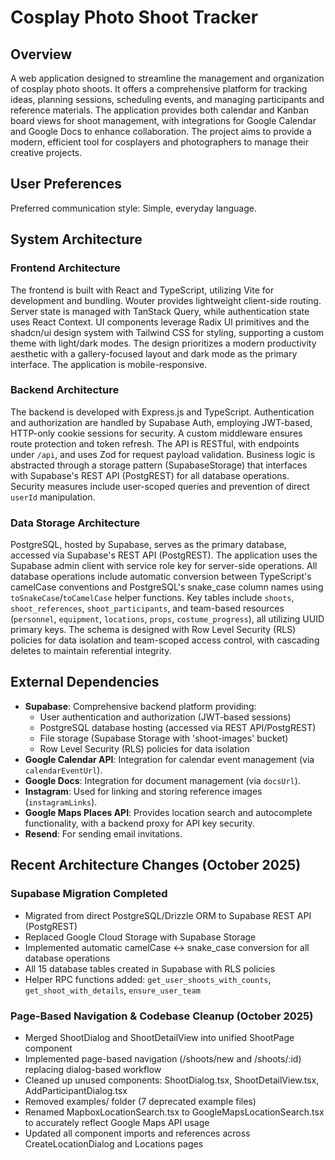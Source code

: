 # Cosplay Photo Shoot Tracker

## Overview

A web application designed to streamline the management and organization of cosplay photo shoots. It offers a comprehensive platform for tracking ideas, planning sessions, scheduling events, and managing participants and reference materials. The application provides both calendar and Kanban board views for shoot management, with integrations for Google Calendar and Google Docs to enhance collaboration. The project aims to provide a modern, efficient tool for cosplayers and photographers to manage their creative projects.

## User Preferences

Preferred communication style: Simple, everyday language.

## System Architecture

### Frontend Architecture

The frontend is built with React and TypeScript, utilizing Vite for development and bundling. Wouter provides lightweight client-side routing. Server state is managed with TanStack Query, while authentication state uses React Context. UI components leverage Radix UI primitives and the shadcn/ui design system with Tailwind CSS for styling, supporting a custom theme with light/dark modes. The design prioritizes a modern productivity aesthetic with a gallery-focused layout and dark mode as the primary interface. The application is mobile-responsive.

### Backend Architecture

The backend is developed with Express.js and TypeScript. Authentication and authorization are handled by Supabase Auth, employing JWT-based, HTTP-only cookie sessions for security. A custom middleware ensures route protection and token refresh. The API is RESTful, with endpoints under `/api`, and uses Zod for request payload validation. Business logic is abstracted through a storage pattern (SupabaseStorage) that interfaces with Supabase's REST API (PostgREST) for all database operations. Security measures include user-scoped queries and prevention of direct `userId` manipulation.

### Data Storage Architecture

PostgreSQL, hosted by Supabase, serves as the primary database, accessed via Supabase's REST API (PostgREST). The application uses the Supabase admin client with service role key for server-side operations. All database operations include automatic conversion between TypeScript's camelCase conventions and PostgreSQL's snake_case column names using `toSnakeCase`/`toCamelCase` helper functions. Key tables include `shoots`, `shoot_references`, `shoot_participants`, and team-based resources (`personnel`, `equipment`, `locations`, `props`, `costume_progress`), all utilizing UUID primary keys. The schema is designed with Row Level Security (RLS) policies for data isolation and team-scoped access control, with cascading deletes to maintain referential integrity.

## External Dependencies

- **Supabase**: Comprehensive backend platform providing:
  - User authentication and authorization (JWT-based sessions)
  - PostgreSQL database hosting (accessed via REST API/PostgREST)
  - File storage (Supabase Storage with 'shoot-images' bucket)
  - Row Level Security (RLS) policies for data isolation
- **Google Calendar API**: Integration for calendar event management (via `calendarEventUrl`).
- **Google Docs**: Integration for document management (via `docsUrl`).
- **Instagram**: Used for linking and storing reference images (`instagramLinks`).
- **Google Maps Places API**: Provides location search and autocomplete functionality, with a backend proxy for API key security.
- **Resend**: For sending email invitations.

## Recent Architecture Changes (October 2025)

### Supabase Migration Completed
- Migrated from direct PostgreSQL/Drizzle ORM to Supabase REST API (PostgREST)
- Replaced Google Cloud Storage with Supabase Storage
- Implemented automatic camelCase ↔ snake_case conversion for all database operations
- All 15 database tables created in Supabase with RLS policies
- Helper RPC functions added: `get_user_shoots_with_counts`, `get_shoot_with_details`, `ensure_user_team`

### Page-Based Navigation & Codebase Cleanup (October 2025)
- Merged ShootDialog and ShootDetailView into unified ShootPage component
- Implemented page-based navigation (/shoots/new and /shoots/:id) replacing dialog-based workflow
- Cleaned up unused components: ShootDialog.tsx, ShootDetailView.tsx, AddParticipantDialog.tsx
- Removed examples/ folder (7 deprecated example files)
- Renamed MapboxLocationSearch.tsx to GoogleMapsLocationSearch.tsx to accurately reflect Google Maps API usage
- Updated all component imports and references across CreateLocationDialog and Locations pages